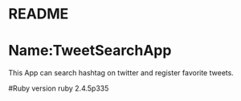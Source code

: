 # README

Name:TweetSearchApp
==========
This App can search hashtag on twitter and register favorite tweets.

#Ruby version
ruby 2.4.5p335

